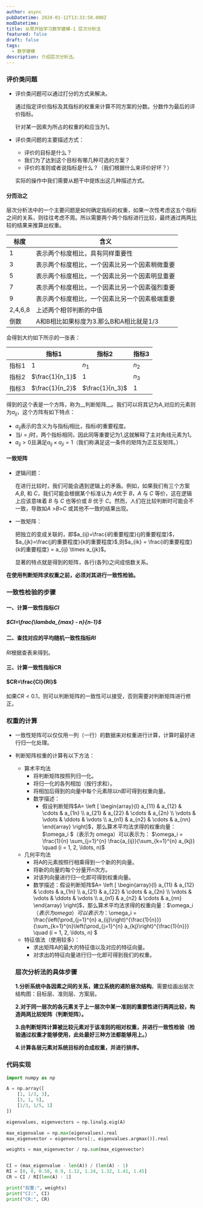 ```yaml
---
author: async
pubDatetime: 2024-01-12T13:33:58.000Z
modDatetime: 
title: 从零开始学习数学建模-1 层次分析法
featured: false
draft: false
tags:
  - 数学建模
description: 介绍层次分析法。
---
```


### 评价类问题

- 评价类问题可以通过打分的方式来解决。

  通过指定评价指标及其指标的权重来计算不同方案的分数。分数作为最后的评价指标。

  针对某一因素为所占的权重的和应当为1。

- 评价类问题的主要描述方式：

  - 评价的目标是什么？
  - 我们为了达到这个目标有哪几种可选的方案？
  - 评价的准则或者说指标是什么？（我们根据什么来评价好坏？）

  实际的操作中我们需要从题干中提炼出这几种描述方式。

#### 分而治之

层次分析法中的一个主要问题是如何确定指标的权重，如果一次性考虑这五个指标之间的关系，则往往考虑不周。所以需要两个两个指标进行比较，最终通过两两比较的结果来推算出权重。

| 标度    | 含义                                           |
| ------- | ---------------------------------------------- |
| 1       | 表示两个标度相比，具有同样重要性               |
| 3       | 表示两个标度相比，一个因素比另一个因素稍微重要 |
| 5       | 表示两个标度相比，一个因素比另一个因素明显重要 |
| 7       | 表示两个标度相比，一个因素比另一个因素强烈重要 |
| 9       | 表示两个标度相比，一个因素比另一个因素极端重要 |
| 2,4,6,8 | 上述两个相邻判断的中值                         |
| 倒数    | A和B相比如果标度为3.那么B和A相比就是1/3        |

会得到大约如下所示的一张表：

|       | 指标1           | 指标2           | 指标3 |
| ----- | --------------- | --------------- | ----- |
| 指标1 | 1               | $n_1$           | $n_2$ |
| 指标2 | $\frac{1}{n_1}$ | 1               | $n_3$ |
| 指标3 | $\frac{1}{n_2}$ | $\frac{1}{n_3}$ | 1     |

得到的这个表是一个方阵，称为__判断矩阵__。我们可以将其记为A,对应的元素则为$a_{ij}$，这个方阵有如下特点：

- $a_{ij}$表示的含义为与指标$j$相比，指标$i$的重要程度。
- 当$i=j$时，两个指标相同，因此同等重要记为1,这就解释了主对角线元素为1。
- $a_{ij}>0$且满足$a_{ij}\times a_{ji}=1$（我们称满足这一条件的矩阵为正互反矩阵。）

#### 一致矩阵

- 逻辑问题：

  在进行比较时，我们可能会遇到逻辑上的矛盾。例如，如果我们有三个方案 *A*,*B*, 和 *C*，我们可能会根据某个标准认为 *A*优于 *B*，*A* 与 *C* 等价，这在逻辑上应该意味着 *B* 与 *C* 也等价或 *B* 优于 *C*。然而，人们在比较判断时可能会不一致，导致如*A* >*B*>*C* 或其他不一致的结果出现。

- 一致矩阵：

  把独立的变成关联的，即$a_{ij}=\frac{i的重要程度}{j的重要程度}$，$a_{jk}=\frac{j的重要程度}{k的重要程度}$,则$a_{ik} = \frac{i的重要程度}{k的重要程度} = a_{ij} \times a_{jk}$。

  显著的特点就是得到的矩阵，各行(各列)之间成倍数关系。

__在使用判断矩阵求权重之前，必须对其进行一致性检验。__



### 一致性检验的步骤



#### 一、计算一致性指标$CI$

##### **$CI=\frac{\lambda_{max} - n}{n-1}$**

#### 二、查找对应的平均随机一致性指标$RI$

$RI$根据查表来得到。

#### 三、计算一致性指标CR

#### $CR=\frac{CI}{RI}$

如果$CR<0.1$，则可以判断矩阵的一致性可以接受，否则需要对判断矩阵进行修正。

### 权重的计算

- 一致性矩阵可以仅仅用一列（一行）的数据来对权重进行计算，计算时最好进行归一化处理。

- 判断矩阵权重的计算有以下方法：

  - 算术平均法
    - 将判断矩阵按照列归一化。
    - 将归一化的各列相加（按行求和）。
    - 将相加后得到的向量中每个元素除以n即可得到权重向量。
    - 数学描述：
      - 假设判断矩阵$A= \left [ \begin{array}{l} a_{11} & a_{12} & \cdots & a_{1n} \\ a_{21} & a_{22} & \cdots & a_{2n} \\ \vdots & \vdots & \ddots & \vdots \\ a_{n1} & a_{n2} & \cdots & a_{nn} \end{array} \right]$，那么算术平均法求得的权重向量：$\omega_i $（表示为 omega）可以表示为： $\omega_i = \frac{1}{n} \sum_{j=1}^{n} \frac{a_{ij}}{\sum_{k=1}^{n} a_{kj}} \quad (i = 1, 2, \ldots, n)$
  - 几何平均法
    - 将A的元素按照行相乘得到一个新的列向量。
    - 将新的向量的每个分量开$n$次方。
    - 对该列向量进行归一化即可得到权重向量。
    - 数学描述：假设判断矩阵$A= \left [ \begin{array}{l} a_{11} & a_{12} & \cdots & a_{1n} \\ a_{21} & a_{22} & \cdots & a_{2n} \\ \vdots & \vdots & \ddots & \vdots \\ a_{n1} & a_{n2} & \cdots & a_{nn} \end{array} \right]$，那么算术平均法求得的权重向量：$\omega_i $（表示为 omega）可以表示为：$\omega_i = \frac{\left(\prod_{j=1}^{n} a_{ij}\right)^{\frac{1}{n}}}{\sum_{k=1}^{n}\left(\prod_{j=1}^{n} a_{kj}\right)^{\frac{1}{n}}} \quad (i = 1, 2, \ldots, n) $
  - 特征值法（使用较多）：
    - 求出矩阵A的最大的特征值以及对应的特征向量。
    - 对求出的特征向量进行归一化即可得到我们的权重。

  ### 层次分析法的具体步骤

  __1.分析系统中各因素之间的关系，建立系统的递阶层次结构__。需要绘画出层次结构图：目标层、准则层、方案层。

  __2.对于同一层次的各元素关于上一层次中某一准则的重要性进行两两比较，构造两两比较矩阵（判断矩阵）。__

  __3.由判断矩阵计算被比较元素对于该准则的相对权重，并进行一致性检验（检验通过权重才能够使用，此处最好三种方法都能够用上。）__

  __4.计算各层元素对系统目标的合成权重，并进行排序。__

### 代码实现

```python
import numpy as np

A = np.array([
    [1, 1/3, 3],
    [3, 1, 5],
    [1/3, 1/5, 1]
])

eigenvalues, eigenvectors = np.linalg.eig(A)

max_eigenvalue = np.max(eigenvalues).real
max_eigenvector = eigenvectors[:, eigenvalues.argmax()].real

weights = max_eigenvector / np.sum(max_eigenvector)


CI = (max_eigenvalue - len(A)) / (len(A) - 1)
RI = [0, 0, 0.58, 0.9, 1.12, 1.24, 1.32, 1.41, 1.45]
CR = CI / RI[len(A) - 1]

print("权重:", weights)
print("CI:", CI)
print("CR:", CR)
```
